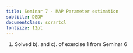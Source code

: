 ```yaml
---
title: Seminar 7 - MAP Parameter estimation
subtitle: DEDP
documentclass: scrartcl
fontsize: 12pt
---
```


1. Solved b). and c). of exercise 1 from Seminar 6
